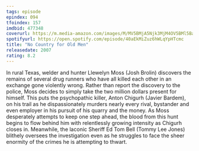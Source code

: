 ```yaml
---
tags: episode
epindex: 094
tfoindex: 157
imdbid: 477348
coverurl: https://m.media-amazon.com/images/M/MV5BMjA5Njk3MjM4OV5BMl5BanBnXkFtZTcwMTc5MTE1MQ@@._V1_SY300_CR0,0,202,300_.jpg
spotifyurl: https://open.spotify.com/episode/40aEkMiZuz6hWLqYpHTcmc
title: "No Country for Old Men"
releasedate: 2007
rating: 8.2
---
```


In rural Texas, welder and hunter Llewelyn Moss (Josh Brolin) discovers the remains of several drug runners who have all killed each other in an exchange gone violently wrong. Rather than report the discovery to the police, Moss decides to simply take the two million dollars present for himself. This puts the psychopathic killer, Anton Chigurh (Javier Bardem), on his trail as he dispassionately murders nearly every rival, bystander and even employer in his pursuit of his quarry and the money. As Moss desperately attempts to keep one step ahead, the blood from this hunt begins to flow behind him with relentlessly growing intensity as Chigurh closes in. Meanwhile, the laconic Sheriff Ed Tom Bell (Tommy Lee Jones) blithely oversees the investigation even as he struggles to face the sheer enormity of the crimes he is attempting to thwart.
